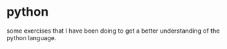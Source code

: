 # python
some exercises that I have been doing to get a better understanding of the python language.

